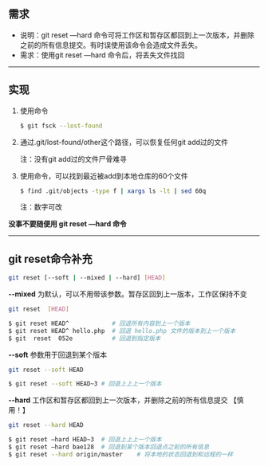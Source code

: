 ## 需求

* 说明：git reset —hard <commit>命令可将工作区和暂存区都回到上一次版本，并删除之前的所有信息提交。有时误使用该命令会造成文件丢失。
* 需求：使用git reset —hard <commit>命令后，将丢失文件找回

---

## 实现

1. 使用命令

   ```bash
   $ git fsck --lost-found
   ```

2. 通过.git/lost-found/other这个路径，可以恢复任何git add过的文件

   注：没有git add过的文件尸骨难寻

3. 使用命令，可以找到最近被add到本地仓库的60个文件

   ```bash
   $ find .git/objects -type f | xargs ls -lt | sed 60q
   ```

   注：数字可改

**没事不要随便用 git reset —hard <commit> 命令**

---

## git reset命令补充

```bash
git reset [--soft | --mixed | --hard] [HEAD]
```

**--mixed** 为默认，可以不用带该参数。暂存区回到上一版本，工作区保持不变

```bash
git reset  [HEAD] 

$ git reset HEAD^            # 回退所有内容到上一个版本  
$ git reset HEAD^ hello.php  # 回退 hello.php 文件的版本到上一个版本  
$ git  reset  052e           # 回退到指定版本
```

**--soft** 参数用于回退到某个版本

```bash
git reset --soft HEAD

$ git reset --soft HEAD~3 # 回退上上上一个版本
```

**--hard** 工作区和暂存区都回到上一次版本，并删除之前的所有信息提交 【慎用！】

```bash
git reset --hard HEAD

$ git reset –hard HEAD~3  # 回退上上上一个版本  
$ git reset –hard bae128  # 回退到某个版本回退点之前的所有信息
$ git reset --hard origin/master    # 将本地的状态回退到和远程的一样 
```
